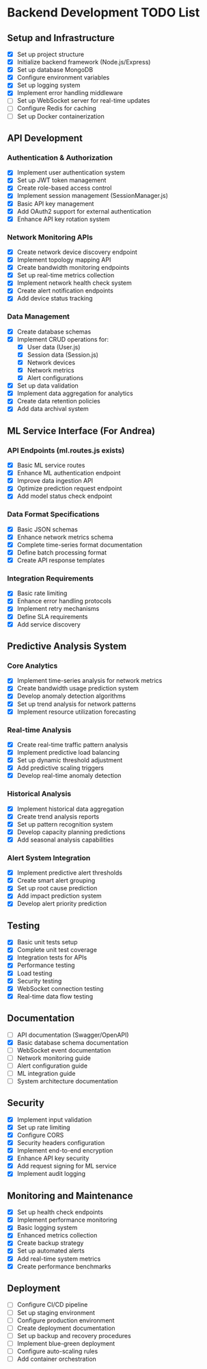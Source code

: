 # Backend Development TODO List

## Setup and Infrastructure
- [x] Set up project structure
- [x] Initialize backend framework (Node.js/Express)
- [x] Set up database MongoDB
- [x] Configure environment variables
- [x] Set up logging system
- [x] Implement error handling middleware
- [ ] Set up WebSocket server for real-time updates
- [ ] Configure Redis for caching
- [ ] Set up Docker containerization

## API Development
### Authentication & Authorization
- [x] Implement user authentication system
- [x] Set up JWT token management
- [x] Create role-based access control
- [x] Implement session management (SessionManager.js)
- [x] Basic API key management
- [x] Add OAuth2 support for external authentication
- [x] Enhance API key rotation system

### Network Monitoring APIs
- [x] Create network device discovery endpoint
- [x] Implement topology mapping API
- [x] Create bandwidth monitoring endpoints
- [x] Set up real-time metrics collection
- [x] Implement network health check system
- [x] Create alert notification endpoints
- [x] Add device status tracking

### Data Management
- [x] Create database schemas
- [x] Implement CRUD operations for:
  - [x] User data (User.js)
  - [x] Session data (Session.js)
  - [x] Network devices
  - [x] Network metrics
  - [x] Alert configurations
- [x] Set up data validation
- [x] Implement data aggregation for analytics
- [x] Create data retention policies
- [x] Add data archival system

## ML Service Interface (For Andrea)
### API Endpoints (ml.routes.js exists)
- [x] Basic ML service routes
- [x] Enhance ML authentication endpoint
- [x] Improve data ingestion API
- [x] Optimize prediction request endpoint
- [x] Add model status check endpoint

### Data Format Specifications
- [x] Basic JSON schemas
- [x] Enhance network metrics schema
- [x] Complete time-series format documentation
- [x] Define batch processing format
- [x] Create API response templates

### Integration Requirements
- [x] Basic rate limiting
- [x] Enhance error handling protocols
- [x] Implement retry mechanisms
- [x] Define SLA requirements
- [x] Add service discovery

## Predictive Analysis System
### Core Analytics
- [x] Implement time-series analysis for network metrics
- [x] Create bandwidth usage prediction system
- [x] Develop anomaly detection algorithms
- [x] Set up trend analysis for network patterns
- [x] Implement resource utilization forecasting

### Real-time Analysis
- [x] Create real-time traffic pattern analysis
- [x] Implement predictive load balancing
- [x] Set up dynamic threshold adjustment
- [x] Add predictive scaling triggers
- [x] Develop real-time anomaly detection

### Historical Analysis
- [x] Implement historical data aggregation
- [x] Create trend analysis reports
- [x] Set up pattern recognition system
- [x] Develop capacity planning predictions
- [x] Add seasonal analysis capabilities

### Alert System Integration
- [x] Implement predictive alert thresholds
- [x] Create smart alert grouping
- [x] Set up root cause prediction
- [x] Add impact prediction system
- [x] Develop alert priority prediction

## Testing
- [x] Basic unit tests setup
- [x] Complete unit test coverage
- [x] Integration tests for APIs
- [x] Performance testing
- [x] Load testing
- [x] Security testing
- [x] WebSocket connection testing
- [x] Real-time data flow testing

## Documentation
- [ ] API documentation (Swagger/OpenAPI)
- [x] Basic database schema documentation
- [ ] WebSocket event documentation
- [ ] Network monitoring guide
- [ ] Alert configuration guide
- [ ] ML integration guide
- [ ] System architecture documentation

## Security
- [x] Implement input validation
- [x] Set up rate limiting
- [x] Configure CORS
- [x] Security headers configuration
- [x] Implement end-to-end encryption
- [x] Enhance API key security
- [x] Add request signing for ML service
- [x] Implement audit logging

## Monitoring and Maintenance
- [x] Set up health check endpoints
- [x] Implement performance monitoring
- [x] Basic logging system
- [x] Enhanced metrics collection
- [x] Create backup strategy
- [x] Set up automated alerts
- [x] Add real-time system metrics
- [x] Create performance benchmarks

## Deployment
- [ ] Configure CI/CD pipeline
- [ ] Set up staging environment
- [ ] Configure production environment
- [ ] Create deployment documentation
- [ ] Set up backup and recovery procedures
- [ ] Implement blue-green deployment
- [ ] Configure auto-scaling rules
- [ ] Add container orchestration
